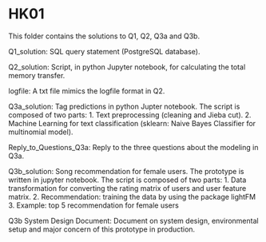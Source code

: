 # HK01

This folder contains the solutions to Q1, Q2, Q3a and Q3b.

Q1_solution: SQL query statement (PostgreSQL database).

Q2_solution: Script, in python Jupyter notebook, for calculating the total memory transfer.

logfile: A txt file mimics the logfile format in Q2.

Q3a_solution: Tag predictions in python Jupter notebook.
              The script is composed of two parts:
              1. Text preprocessing (cleaning and Jieba cut).
              2. Machine Learning for text classification (sklearn: Naive Bayes Classifier for multinomial model).

Reply_to_Questions_Q3a: Reply to the three questions about the modeling in Q3a.

Q3b_solution: Song recommendation for female users.
              The prototype is written in jupyter notebook.
              The script is composed of two parts:
              1. Data transformation for converting the rating matrix of users and user feature matrix.
              2. Recommendation: training the data by using the package lightFM
              3. Example: top 5 recommendation for female users

Q3b System Design Document: Document on system design, environmental setup and major concern of this prototype in production.
              
                

              
